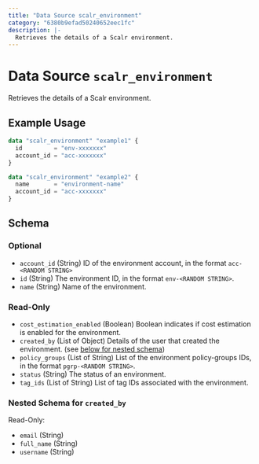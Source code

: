 ```yaml
---
title: "Data Source scalr_environment"
category: "6380b9efad50240652eec1fc"
description: |-
  Retrieves the details of a Scalr environment.
---
```


# Data Source `scalr_environment`

Retrieves the details of a Scalr environment.

## Example Usage

```terraform
data "scalr_environment" "example1" {
  id         = "env-xxxxxxx"
  account_id = "acc-xxxxxxx"
}

data "scalr_environment" "example2" {
  name       = "environment-name"
  account_id = "acc-xxxxxxx"
}
```

<!-- schema generated by tfplugindocs -->
## Schema

### Optional

- `account_id` (String) ID of the environment account, in the format `acc-<RANDOM STRING>`
- `id` (String) The environment ID, in the format `env-<RANDOM STRING>`.
- `name` (String) Name of the environment.

### Read-Only

- `cost_estimation_enabled` (Boolean) Boolean indicates if cost estimation is enabled for the environment.
- `created_by` (List of Object) Details of the user that created the environment. (see [below for nested schema](#nestedatt--created_by))
- `policy_groups` (List of String) List of the environment policy-groups IDs, in the format `pgrp-<RANDOM STRING>`.
- `status` (String) The status of an environment.
- `tag_ids` (List of String) List of tag IDs associated with the environment.

<a id="nestedatt--created_by"></a>
### Nested Schema for `created_by`

Read-Only:

- `email` (String)
- `full_name` (String)
- `username` (String)
